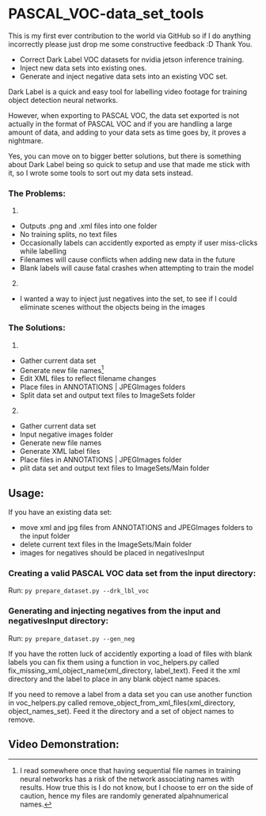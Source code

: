# PASCAL_VOC-data_set_tools

This is my first ever contribution to the world via GitHub so if I do anything incorrectly please just drop me some constructive feedback :D Thank You.

- Correct Dark Label VOC datasets for nvidia jetson inference training.
- Inject new data sets into existing ones.
- Generate and inject negative data sets into an existing VOC set.

Dark Label is a quick and easy tool for labelling video footage for training object detection neural networks. 

However, when exporting to PASCAL VOC, the data set exported is not actually in the format of PASCAL VOC and if you are handling a large amount of data, and adding to your data sets as time goes by, it proves a nightmare.

Yes, you can move on to bigger better solutions, but there is something about Dark Label being so quick to setup and use that made me stick with it, so I wrote some tools to sort out my data sets instead.

### The Problems:

1)
  - Outputs .png and .xml files into one folder
  - No training splits, no text files
  - Occasionally labels can accidently exported as empty if user miss-clicks while labelling
  - Filenames will cause conflicts when adding new data in the future
  - Blank labels will cause fatal crashes when attempting to train the model

2)
  - I wanted a way to inject just negatives into the set, to see if I could eliminate scenes without the objects being in the images

### The Solutions:

1)
  - Gather current data set
  - Generate new file names[^1]
  - Edit XML files to reflect filename changes
  - Place files in ANNOTATIONS | JPEGImages folders
  - Split data set and output text files to ImageSets folder

2)
  - Gather current data set
  - Input negative images folder
  - Generate new file names
  - Generate XML label files
  - Place files in ANNOTATIONS | JPEGImages folder
  - plit data set and output text files to ImageSets/Main folder

[^1]: I read somewhere once that having sequential file names in training neural networks has a risk of the network associating names with results. How true this is I do not know, but I choose to err on the side of caution, hence my files are randomly generated alpahnumerical names.

## Usage:

If you have an existing data set:
  - move xml and jpg files from ANNOTATIONS and JPEGImages folders to the input folder
  - delete current text files in the ImageSets/Main folder
  - images for negatives should be placed in negativesInput


### Creating a valid PASCAL VOC data set from the input directory:

Run: `py prepare_dataset.py --drk_lbl_voc`

### Generating and injecting negatives from the input and negativesInput directory:

Run: `py prepare_dataset.py --gen_neg`

If you have the rotten luck of accidently exporting a load of files with blank labels you can fix them using a function in voc_helpers.py called fix_missing_xml_object_name(xml_directory, label_text). Feed it the xml directory and the label to place in any blank object name spaces.

If you need to remove a label from a data set you can use another function in voc_helpers.py called remove_object_from_xml_files(xml_directory, object_names_set). Feed it the directory and a set of object names to remove.

## Video Demonstration:




